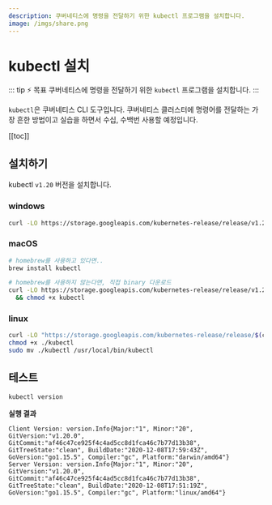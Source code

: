 ```yaml
---
description: 쿠버네티스에 명령을 전달하기 위한 kubectl 프로그램을 설치합니다.
image: /imgs/share.png
---
```


# kubectl 설치

::: tip ⚡️ 목표
쿠버네티스에 명령을 전달하기 위한 `kubectl` 프로그램을 설치합니다.
:::

`kubectl`은 쿠버네티스 CLI 도구입니다. 쿠버네티스 클러스터에 명령어를 전달하는 가장 흔한 방법이고 실습을 하면서 수십, 수백번 사용할 예정입니다.

[[toc]]

## 설치하기

kubectl `v1.20` 버전을 설치합니다.

### windows

```sh
curl -LO https://storage.googleapis.com/kubernetes-release/release/v1.20.0/bin/windows/amd64/kubectl.exe
```

### macOS

```sh
# homebrew를 사용하고 있다면..
brew install kubectl

# homebrew를 사용하지 않는다면, 직접 binary 다운로드
curl -LO https://storage.googleapis.com/kubernetes-release/release/v1.20.0/bin/darwin/amd64/kubectl \
  && chmod +x kubectl
```

### linux

```sh
curl -LO "https://storage.googleapis.com/kubernetes-release/release/$(curl -s https://storage.googleapis.com/kubernetes-release/release/stable.txt)/bin/linux/amd64/kubectl"
chmod +x ./kubectl
sudo mv ./kubectl /usr/local/bin/kubectl
```

## 테스트

```sh
kubectl version
```

**실행 결과**

```
Client Version: version.Info{Major:"1", Minor:"20", GitVersion:"v1.20.0", GitCommit:"af46c47ce925f4c4ad5cc8d1fca46c7b77d13b38", GitTreeState:"clean", BuildDate:"2020-12-08T17:59:43Z", GoVersion:"go1.15.5", Compiler:"gc", Platform:"darwin/amd64"}
Server Version: version.Info{Major:"1", Minor:"20", GitVersion:"v1.20.0", GitCommit:"af46c47ce925f4c4ad5cc8d1fca46c7b77d13b38", GitTreeState:"clean", BuildDate:"2020-12-08T17:51:19Z", GoVersion:"go1.15.5", Compiler:"gc", Platform:"linux/amd64"}
```
